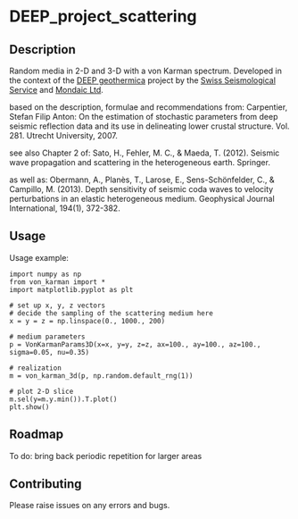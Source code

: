 # DEEP_project_scattering

## Description
Random media in 2-D and 3-D with a von Karman spectrum. Developed in the context of the [DEEP geothermica](http://deepgeothermal.org/home/) project by the [Swiss Seismological Service](www.seismo.ethz.ch) and [Mondaic Ltd](mondaic.com).

based on the description, formulae and recommendations from:
Carpentier, Stefan Filip Anton:
On the estimation of stochastic parameters from deep seismic reflection data and its use in delineating lower crustal structure.
Vol. 281. Utrecht University, 2007.

see also Chapter 2 of:
Sato, H., Fehler, M. C., & Maeda, T. (2012). 
Seismic wave propagation and scattering in the heterogeneous earth. Springer.

as well as:
Obermann, A., Planès, T., Larose, E., Sens-Schönfelder, C., & Campillo, M. (2013). Depth sensitivity of seismic coda waves to velocity perturbations in an elastic heterogeneous medium. Geophysical Journal International, 194(1), 372-382.


## Usage
Usage example:
```
import numpy as np
from von_karman import *
import matplotlib.pyplot as plt

# set up x, y, z vectors
# decide the sampling of the scattering medium here
x = y = z = np.linspace(0., 1000., 200)

# medium parameters
p = VonKarmanParams3D(x=x, y=y, z=z, ax=100., ay=100., az=100., sigma=0.05, nu=0.35)

# realization
m = von_karman_3d(p, np.random.default_rng(1))

# plot 2-D slice
m.sel(y=m.y.min()).T.plot()
plt.show()
```

## Roadmap
To do: bring back periodic repetition for larger areas

## Contributing
Please raise issues on any errors and bugs.
